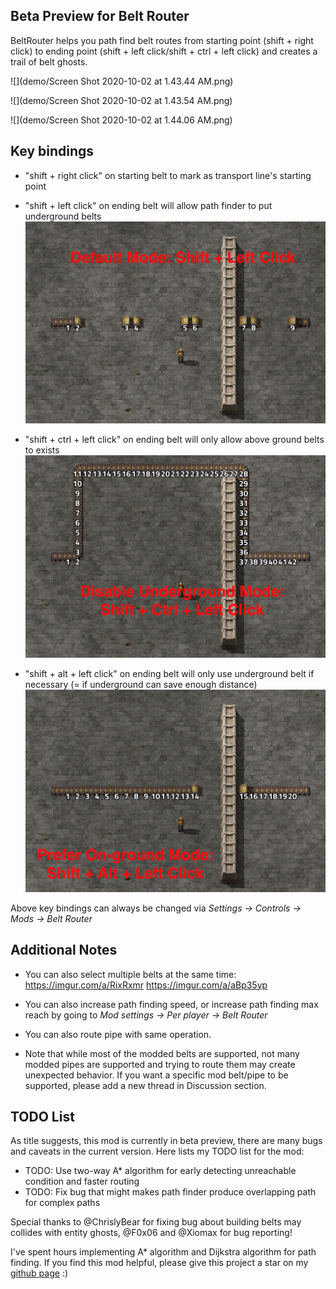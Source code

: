 ## Beta Preview for Belt Router

BeltRouter helps you path find belt routes from starting point (shift + right click) to ending point (shift + left click/shift + ctrl + left click) and creates a trail of belt ghosts.

![](demo/Screen Shot 2020-10-02 at 1.43.44 AM.png)

![](demo/Screen Shot 2020-10-02 at 1.43.54 AM.png)

![](demo/Screen Shot 2020-10-02 at 1.44.06 AM.png)

## Key bindings

* "shift + right click" on starting belt to mark as transport line's starting point

* "shift + left click" on ending belt will allow path finder to put underground belts
  ![](demo/ModeDemo_defaultMode.png)

* "shift + ctrl + left click" on ending belt will only allow above ground belts to exists
  ![](demo/ModeDemo_noUnderground.png)

* "shift + alt + left click" on ending belt will only use underground belt if necessary (= if underground can save enough distance)
  ![](demo/ModeDemo_preferGround.png)

Above key bindings can always be changed via *Settings -> Controls -> Mods -> Belt Router*

## Additional Notes

* You can also select multiple belts at the same time: https://imgur.com/a/RixRxmr   https://imgur.com/a/aBp35yp

* You can also increase path finding speed, or increase path finding max reach by going to *Mod settings -> Per player -> Belt Router*

* You can also route pipe with same operation. 

* Note that while most of the modded belts are supported, not many modded pipes are supported and trying to route them may create unexpected behavior. If you want a specific mod belt/pipe to be supported, please add a new thread in Discussion section.

## TODO List

As title suggests, this mod is currently in beta preview, there are many bugs and caveats in the current version. Here lists my TODO list for the mod:

* TODO: Use two-way A* algorithm for early detecting unreachable condition and faster routing
* TODO: Fix bug that might makes path finder produce overlapping path for complex paths

Special thanks to @ChrislyBear for fixing bug about building belts may collides with entity ghosts, @F0x06 and @Xiomax for bug reporting!

I've spent hours implementing A* algorithm and Dijkstra algorithm for path finding. If you find this mod helpful, please give this project a star on my [github page](https://github.com/Seancheey/FactorioBeltRouter) :) 
